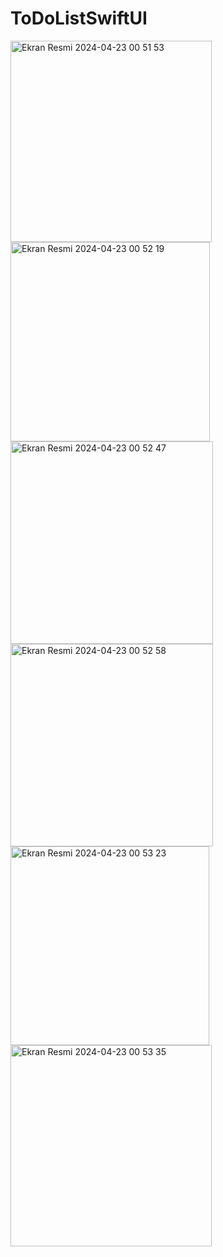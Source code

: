 # ToDoListSwiftUI

<img width="322" alt="Ekran Resmi 2024-04-23 00 51 53" src="https://github.com/alicantarim/ToDoListSwiftUI/assets/92791015/716d59b9-e52b-4e75-8861-39e68dc3c14a">
<img width="319" alt="Ekran Resmi 2024-04-23 00 52 19" src="https://github.com/alicantarim/ToDoListSwiftUI/assets/92791015/bd879263-c82f-495e-8a9b-7d33478a0b3f">
<img width="324" alt="Ekran Resmi 2024-04-23 00 52 47" src="https://github.com/alicantarim/ToDoListSwiftUI/assets/92791015/8ef4970e-d5eb-4e91-8359-dabcba0d7e73">
<img width="324" alt="Ekran Resmi 2024-04-23 00 52 58" src="https://github.com/alicantarim/ToDoListSwiftUI/assets/92791015/c8c66c20-01dc-473f-b4aa-fd054a8c96f9">
<img width="318" alt="Ekran Resmi 2024-04-23 00 53 23" src="https://github.com/alicantarim/ToDoListSwiftUI/assets/92791015/dabd531e-7cd2-4606-bf7f-9fb3ace3fadc">
<img width="322" alt="Ekran Resmi 2024-04-23 00 53 35" src="https://github.com/alicantarim/ToDoListSwiftUI/assets/92791015/244ee9fe-357e-4768-a88b-feb182dba0d5">
